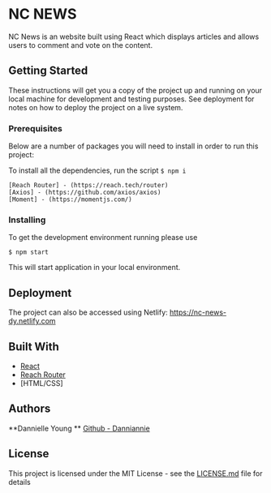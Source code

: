 # NC NEWS

NC News is an website built using React which displays articles and allows users to comment and vote on the content.

## Getting Started

These instructions will get you a copy of the project up and running on your local machine for development and testing purposes. See deployment for notes on how to deploy the project on a live system.

### Prerequisites

Below are a number of packages you will need to install in order to run this project:

To install all the dependencies, run the script ```$ npm i```

```
[Reach Router] - (https://reach.tech/router)
[Axios] - (https://github.com/axios/axios)
[Moment] - (https://momentjs.com/)
```

### Installing

To get the development environment running please use 
```
$ npm start
```

This will start application in your local environment.


## Deployment

The project can also be accessed using Netlify: https://nc-news-dy.netlify.com

## Built With

- [React](https://reactjs.org/)
- [Reach Router](https://reach.tech/router)
- [HTML/CSS]

## Authors

**Dannielle Young **  [Github - Danniannie](https://github.com/Danniannie)

## License

This project is licensed under the MIT License - see the [LICENSE.md](LICENSE.md) file for details